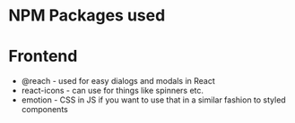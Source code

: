 # NPM Packages used

# Frontend
- @reach - used for easy dialogs and modals in React
- react-icons - can use for things like spinners etc.
- emotion - CSS in JS if you want to use that in a similar fashion to styled components
